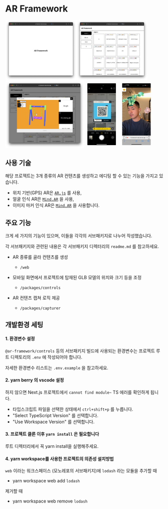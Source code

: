 # AR Framework

<div style='display: flex;'>
  <img style='width: 45%' src='./main.png'>
  <img style='width: 45%' src='./list.png'>
</div>

<div style='display: flex; align-items: center'>
  <img style='width: 50%' src='./model.png'>
  <img style='width: 18%; margin: 2%' src='./qr.jpeg'>
  <img style='width: 18%; margin: 2%' src='./ar.jpeg'>
</div>

## 사용 기술

해당 프로젝트는 3개 종류의 AR 컨텐츠를 생성하고 에디팅 할 수 있는 기능을 가지고 있습니다.

- 위치 기반(GPS) AR은 [`AR.js`](https://ar-js-org.github.io/AR.js-Docs/) 를 사용,
- 얼굴 인식 AR은 [`Mind.AR`](https://hiukim.github.io/mind-ar-js-doc/) 을 사용,
- 이미지 마커 인식 AR은 [`Mind.AR`](https://hiukim.github.io/mind-ar-js-doc/) 을 사용합니다.

## 주요 기능

크게 세 가지의 기능이 있으며, 이들을 각각의 서브패키지로 나누어 작성했습니다.

각 서브패키지와 관련된 내용은 각 서브패키지 디렉터리의 `readme.md` 를 참고하세요.

- AR 종류를 골라 컨텐츠를 생성

  - `/web`

- 모바일 화면에서 프로젝트에 탑재된 GLB 모델의 위치와 크기 등을 조정

  - `/packages/controls`

- AR 컨텐츠 캡쳐 로직 제공
  - `/packages/capturer`

## 개발환경 세팅

#### 1. 환경변수 설정

`@ar-framework/controls` 등의 서브패키지 빌드에 사용되는 환경변수는 프로젝트 루트 디렉토리의 `.env` 에 작성되어야 합니다.

자세한 환경변수 리스트는 `.env.example` 을 참고하세요.

#### 2. yarn berry 의 vscode 설정

하지 않으면 Next.js 프로젝트에서 `cannot find module~` TS 에러를 확인하게 됩니다.

- 타입스크립트 파일을 선택한 상태에서 `ctrl+shift+p` 를 누릅니다.
- "Select TypeScript Version" 를 선택합니다.
- "Use Workspace Version" 를 선택합니다.

#### 3. 프로젝트 클론 이후 `yarn install` 은 필요합니다

루트 디렉터리에서 꼭 yarn install을 실행해주세요.

#### 4. yarn workspace를 사용한 프로젝트의 의존성 설치방법

`web` 이라는 워크스페이스 (모노레포의 서브패키지)에 `lodash` 라는 모듈을 추가할 때

- yarn workspace web add `lodash`

제거할 때

- yarn workspace web remove `lodash`

